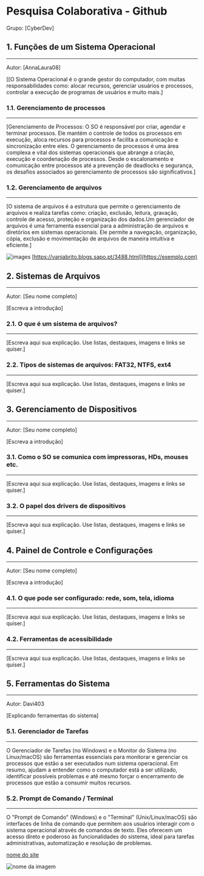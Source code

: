 # Pesquisa Colaborativa - Github

Grupo: [CyberDev]

## 1. Funções de um Sistema Operacional
---

Autor: [AnnaLaura08]

[[O Sistema Operacional é o grande gestor do computador, com muitas responsabilidades como: alocar recursos, gerenciar usuários e processos, controlar a execução de programas de usuários e muito mais.]

### 1.1. Gerenciamento de processos
---
[Gerenciamento de Processos: O SO é responsável por criar, agendar e terminar processos. Ele mantém o controle de todos os processos em execução, aloca recursos para processos e facilita a comunicação e sincronização entre eles. O gerenciamento de processos é uma área complexa e vital dos sistemas operacionais que abrange a criação, execução e coordenação de processos. Desde o escalonamento e comunicação entre processos até a prevenção de deadlocks e segurança, os desafios associados ao gerenciamento de processos são significativos.]

### 1.2. Gerenciamento de arquivos
---
[O sistema de arquivos é a estrutura que permite o gerenciamento de arquivos e realiza tarefas como: criação, exclusão, leitura, gravação, controle de acesso, proteção e organização dos dados.Um gerenciador de arquivos é uma ferramenta essencial para a administração de arquivos e diretórios em sistemas operacionais. Ele permite a navegação, organização, cópia, exclusão e movimentação de arquivos de maneira intuitiva e eficiente.]

![images](URL_da_imagem)
[https://vaniabrito.blogs.sapo.pt/3488.html](https://exemplo.com)


## 2. Sistemas de Arquivos
---

Autor: [Seu nome completo]

[Escreva a introdução]

### 2.1. O que é um sistema de arquivos?
---

[Escreva aqui sua explicação. Use listas, destaques, imagens e links se quiser.]

### 2.2. Tipos de sistemas de arquivos: FAT32, NTFS, ext4
---

[Escreva aqui sua explicação. Use listas, destaques, imagens e links se quiser.]


## 3. Gerenciamento de Dispositivos
---

Autor: [Seu nome completo]

[Escreva a introdução]

### 3.1. Como o SO se comunica com impressoras, HDs, mouses etc.
---

[Escreva aqui sua explicação. Use listas, destaques, imagens e links se quiser.]

### 3.2. O papel dos drivers de dispositivos
---

[Escreva aqui sua explicação. Use listas, destaques, imagens e links se quiser.]


## 4. Painel de Controle e Configurações
---

Autor: [Seu nome completo]

[Escreva a introdução]

### 4.1. O que pode ser configurado: rede, som, tela, idioma
---

[Escreva aqui sua explicação. Use listas, destaques, imagens e links se quiser.]

### 4.2. Ferramentas de acessibilidade
---

[Escreva aqui sua explicação. Use listas, destaques, imagens e links se quiser.]


## 5. Ferramentas do Sistema
---

Autor: Davi403

[Explicando ferramentas do sistema]

### 5.1. Gerenciador de Tarefas
---

O Gerenciador de Tarefas (no Windows) e o Monitor do Sistema (no Linux/macOS) são ferramentas essenciais para monitorar e gerenciar os processos que estão a ser executados num sistema operacional. Em resumo, ajudam a entender como o computador está a ser utilizado, identificar possíveis problemas e até mesmo forçar o encerramento de processos que estão a consumir muitos recursos.

### 5.2. Prompt de Comando / Terminal
---

O "Prompt de Comando" (Windows) e o "Terminal" (Unix/Linux/macOS) são interfaces de linha de comando que permitem aos usuários interagir com o sistema operacional através de comandos de texto. Eles oferecem um acesso direto e poderoso às funcionalidades do sistema, ideal para tarefas administrativas, automatização e resolução de problemas.


[nome do site](https://linuxavante.com/gotop-monitor-grafico-de-sistema-para-linha-de-comando)

![nome da imagem](https://linuxavante.com/user/pages/01.home/gotop-monitor-grafico-de-sistema-para-linha-de-comando/gotop.webp)
